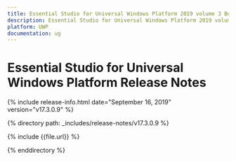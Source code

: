 ```yaml
---
title: Essential Studio for Universal Windows Platform 2019 volume 3 Beta Release Release Notes  
description: Essential Studio for Universal Windows Platform 2019 volume 3 Beta Release Release Notes  
platform: UWP
documentation: ug
---
```


# Essential Studio for Universal Windows Platform  Release Notes  

{% include release-info.html date="September 16, 2019"  version="v17.3.0.9" %} 


{% directory path: _includes/release-notes/v17.3.0.9 %}

{% include {{file.url}} %}

{% enddirectory %}